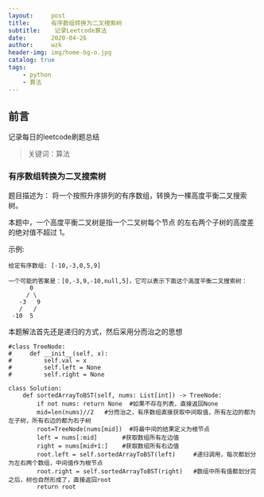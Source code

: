 ```yaml
---
layout:     post
title:      有序数组转换为二叉搜索树
subtitle:    记录Leetcode算法
date:       2020-04-26
author:     wzk
header-img: img/home-bg-o.jpg
catalog: true
tags:
    - python
    - 算法
---
```


## 前言

记录每日的leetcode刷题总结



>关键词：算法

### 有序数组转换为二叉搜索树
题目描述为：
将一个按照升序排列的有序数组，转换为一棵高度平衡二叉搜索树。  

本题中，一个高度平衡二叉树是指一个二叉树每个节点 的左右两个子树的高度差的绝对值不超过 1。  

示例:  
```
给定有序数组: [-10,-3,0,5,9]

一个可能的答案是：[0,-3,9,-10,null,5]，它可以表示下面这个高度平衡二叉搜索树：
      0
     / \
   -3   9
   /   /
 -10  5
```  
本题解法首先还是递归的方式，然后采用分而治之的思想
```
#class TreeNode:
#     def __init__(self, x):
#         self.val = x
#         self.left = None
#         self.right = None

class Solution:
    def sortedArrayToBST(self, nums: List[int]) -> TreeNode:
        if not nums: return None  #如果不存在列表，直接返回None
        mid=len(nums)//2   #分而治之，有序数组直接获取中间取值，所有左边的都为左子树，所有右边的都为右子树
        root=TreeNode(nums[mid])  #将最中间的结果定义为根节点
        left = nums[:mid]		#获取数组所有左边值
        right = nums[mid+1:]    #获取数组所有右边值
        root.left = self.sortedArrayToBST(left)		#递归调用，每次都划分为左右两个数组，中间值作为根节点
        root.right = self.sortedArrayToBST(right)   #数组中所有值都划分完之后，树也自然形成了，直接返回root
        return root
```




 

